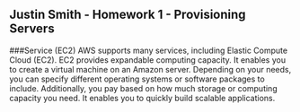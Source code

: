 ## Justin Smith - Homework 1 - Provisioning Servers ##

###Service (EC2)
AWS supports many services, including Elastic Compute Cloud (EC2). EC2 provides expandable computing capacity. It enables you to create a virtual machine on an Amazon server. Depending on your needs, you can specify different operating systems or software packages to include. Additionally, you pay based on how much storage or computing capacity you need. It enables you to quickly build scalable applications.

###